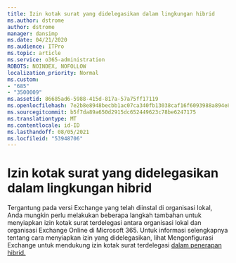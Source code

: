 ```yaml
---
title: Izin kotak surat yang didelegasikan dalam lingkungan hibrid
ms.author: dstrome
author: dstrome
manager: dansimp
ms.date: 04/21/2020
ms.audience: ITPro
ms.topic: article
ms.service: o365-administration
ROBOTS: NOINDEX, NOFOLLOW
localization_priority: Normal
ms.custom:
- "685"
- "3500009"
ms.assetid: 86685ad6-5988-415d-817a-57a75ff17119
ms.openlocfilehash: 7e2b8e8948becbb1ac07ca340fb13038caf16f6093988a894e85e0cefb8a64a4
ms.sourcegitcommit: b5f7da89a650d2915dc652449623c78be6247175
ms.translationtype: MT
ms.contentlocale: id-ID
ms.lasthandoff: 08/05/2021
ms.locfileid: "53948706"
---
```

# <a name="delegated-mailbox-permissions-in-a-hybrid-environment"></a>Izin kotak surat yang didelegasikan dalam lingkungan hibrid

Tergantung pada versi Exchange yang telah diinstal di organisasi lokal, Anda mungkin perlu melakukan beberapa langkah tambahan untuk menyiapkan izin kotak surat terdelegasi antara organisasi lokal dan organisasi Exchange Online di Microsoft 365. Untuk informasi selengkapnya tentang cara menyiapkan izin yang didelegasikan, lihat Mengonfigurasi Exchange untuk mendukung izin kotak surat terdelegasi [dalam penerapan hibrid.](https://technet.microsoft.com/library/mt784505%28v=exchg.150%29.aspx)
  